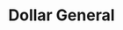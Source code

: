 ---
title: "Dollar General"
url: /san-angelo/dollar-general-north-chadbourne-street/
shop: Kramladen
---